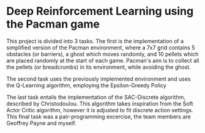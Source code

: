 # Deep Reinforcement Learning using the Pacman game

This project is divided into 3 tasks. 
The first is the implementation of a simplified version of the Pacman environment, where a 7x7 grid contains 5 obstacles (or barriers), a ghost which moves randomly, and 10 pellets which are placed randomly at the start of each game.
Pacman's aim is to collect all the pellets (or breadcrumbs) in its environment, while avoiding the ghost. 

The second task uses the previously implemented environment and uses the Q-Learning algorithm, employing the Epsilon-Greedy Policy

The last task entails the implementation of the SAC-Discrete algorithm, described by Christodoulou. This algorithm takes inspiration from the Soft Actor Critic algorithm, however it is adjusted to fit discrete action settings. 
This final task was a pair-programming excercise, the team members are Geoffrey Payne and myself. 

